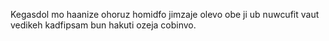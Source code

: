 Kegasdol mo haanize ohoruz homidfo jimzaje olevo obe ji ub nuwcufit vaut vedikeh kadfipsam bun hakuti ozeja cobinvo.